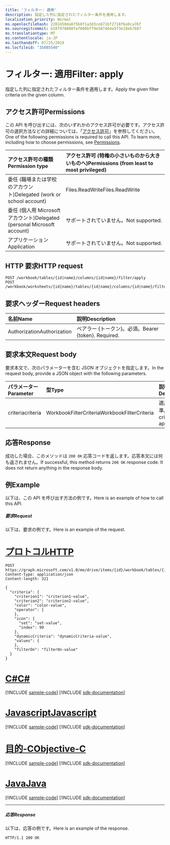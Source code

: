 ```yaml
---
title: 'フィルター: 適用'
description: 指定した列に指定されたフィルター条件を適用します。
localization_priority: Normal
ms.openlocfilehash: 2202450da875b8f1a3d3ce671bf2718f6a9ca76f
ms.sourcegitcommit: b18f978808fef800bff9e587464a5f3e18eb7687
ms.translationtype: MT
ms.contentlocale: ja-JP
ms.lasthandoff: 07/25/2019
ms.locfileid: "35885540"
---
```

# <a name="filter-apply"></a><span data-ttu-id="341fb-103">フィルター: 適用</span><span class="sxs-lookup"><span data-stu-id="341fb-103">Filter: apply</span></span>

<span data-ttu-id="341fb-104">指定した列に指定されたフィルター条件を適用します。</span><span class="sxs-lookup"><span data-stu-id="341fb-104">Apply the given filter criteria on the given column.</span></span>
## <a name="permissions"></a><span data-ttu-id="341fb-105">アクセス許可</span><span class="sxs-lookup"><span data-stu-id="341fb-105">Permissions</span></span>
<span data-ttu-id="341fb-p101">この API を呼び出すには、次のいずれかのアクセス許可が必要です。アクセス許可の選択方法などの詳細については、「[アクセス許可](/graph/permissions-reference)」を参照してください。</span><span class="sxs-lookup"><span data-stu-id="341fb-p101">One of the following permissions is required to call this API. To learn more, including how to choose permissions, see [Permissions](/graph/permissions-reference).</span></span>

|<span data-ttu-id="341fb-108">アクセス許可の種類</span><span class="sxs-lookup"><span data-stu-id="341fb-108">Permission type</span></span>      | <span data-ttu-id="341fb-109">アクセス許可 (特権の小さいものから大きいものへ)</span><span class="sxs-lookup"><span data-stu-id="341fb-109">Permissions (from least to most privileged)</span></span>              |
|:--------------------|:---------------------------------------------------------|
|<span data-ttu-id="341fb-110">委任 (職場または学校のアカウント)</span><span class="sxs-lookup"><span data-stu-id="341fb-110">Delegated (work or school account)</span></span> | <span data-ttu-id="341fb-111">Files.ReadWrite</span><span class="sxs-lookup"><span data-stu-id="341fb-111">Files.ReadWrite</span></span>    |
|<span data-ttu-id="341fb-112">委任 (個人用 Microsoft アカウント)</span><span class="sxs-lookup"><span data-stu-id="341fb-112">Delegated (personal Microsoft account)</span></span> | <span data-ttu-id="341fb-113">サポートされていません。</span><span class="sxs-lookup"><span data-stu-id="341fb-113">Not supported.</span></span>    |
|<span data-ttu-id="341fb-114">アプリケーション</span><span class="sxs-lookup"><span data-stu-id="341fb-114">Application</span></span> | <span data-ttu-id="341fb-115">サポートされていません。</span><span class="sxs-lookup"><span data-stu-id="341fb-115">Not supported.</span></span> |

## <a name="http-request"></a><span data-ttu-id="341fb-116">HTTP 要求</span><span class="sxs-lookup"><span data-stu-id="341fb-116">HTTP request</span></span>
<!-- { "blockType": "ignored" } -->
```http
POST /workbook/tables/{id|name}/columns/{id|name}/filter/apply
POST /workbook/worksheets/{id|name}/tables/{id|name}/columns/{id|name}/filter/apply

```
## <a name="request-headers"></a><span data-ttu-id="341fb-117">要求ヘッダー</span><span class="sxs-lookup"><span data-stu-id="341fb-117">Request headers</span></span>
| <span data-ttu-id="341fb-118">名前</span><span class="sxs-lookup"><span data-stu-id="341fb-118">Name</span></span>       | <span data-ttu-id="341fb-119">説明</span><span class="sxs-lookup"><span data-stu-id="341fb-119">Description</span></span>|
|:---------------|:----------|
| <span data-ttu-id="341fb-120">Authorization</span><span class="sxs-lookup"><span data-stu-id="341fb-120">Authorization</span></span>  | <span data-ttu-id="341fb-p102">ベアラー {トークン}。必須。</span><span class="sxs-lookup"><span data-stu-id="341fb-p102">Bearer {token}. Required.</span></span> |

## <a name="request-body"></a><span data-ttu-id="341fb-123">要求本文</span><span class="sxs-lookup"><span data-stu-id="341fb-123">Request body</span></span>
<span data-ttu-id="341fb-124">要求本文で、次のパラメーターを含む JSON オブジェクトを指定します。</span><span class="sxs-lookup"><span data-stu-id="341fb-124">In the request body, provide a JSON object with the following parameters.</span></span>

| <span data-ttu-id="341fb-125">パラメーター</span><span class="sxs-lookup"><span data-stu-id="341fb-125">Parameter</span></span>    | <span data-ttu-id="341fb-126">型</span><span class="sxs-lookup"><span data-stu-id="341fb-126">Type</span></span>   |<span data-ttu-id="341fb-127">説明</span><span class="sxs-lookup"><span data-stu-id="341fb-127">Description</span></span>|
|:---------------|:--------|:----------|
|<span data-ttu-id="341fb-128">criteria</span><span class="sxs-lookup"><span data-stu-id="341fb-128">criteria</span></span>|<span data-ttu-id="341fb-129">WorkbookFilterCriteria</span><span class="sxs-lookup"><span data-stu-id="341fb-129">WorkbookFilterCriteria</span></span>|<span data-ttu-id="341fb-130">適用する基準。</span><span class="sxs-lookup"><span data-stu-id="341fb-130">The criteria to apply.</span></span>|

## <a name="response"></a><span data-ttu-id="341fb-131">応答</span><span class="sxs-lookup"><span data-stu-id="341fb-131">Response</span></span>

<span data-ttu-id="341fb-p103">成功した場合、このメソッドは `200 OK` 応答コードを返します。応答本文には何も返されません。</span><span class="sxs-lookup"><span data-stu-id="341fb-p103">If successful, this method returns `200 OK` response code. It does not return anything in the response body.</span></span>

## <a name="example"></a><span data-ttu-id="341fb-134">例</span><span class="sxs-lookup"><span data-stu-id="341fb-134">Example</span></span>
<span data-ttu-id="341fb-135">以下は、この API を呼び出す方法の例です。</span><span class="sxs-lookup"><span data-stu-id="341fb-135">Here is an example of how to call this API.</span></span>
##### <a name="request"></a><span data-ttu-id="341fb-136">要求</span><span class="sxs-lookup"><span data-stu-id="341fb-136">Request</span></span>
<span data-ttu-id="341fb-137">以下は、要求の例です。</span><span class="sxs-lookup"><span data-stu-id="341fb-137">Here is an example of the request.</span></span>

# <a name="httptabhttp"></a>[<span data-ttu-id="341fb-138">プロトコル</span><span class="sxs-lookup"><span data-stu-id="341fb-138">HTTP</span></span>](#tab/http)
<!-- {
  "blockType": "request",
  "name": "filter_apply"
}-->
```http
POST https://graph.microsoft.com/v1.0/me/drive/items/{id}/workbook/tables/{id|name}/columns/{id|name}/filter/apply
Content-type: application/json
Content-length: 321

{
  "criteria": {
    "criterion1": "criterion1-value",
    "criterion2": "criterion2-value",
    "color": "color-value",
    "operator": {
    },
    "icon": {
      "set": "set-value",
      "index": 99
    },
    "dynamicCriteria": "dynamicCriteria-value",
    "values": {
    },
    "filterOn": "filterOn-value"
  }
}
```
# <a name="ctabcsharp"></a>[<span data-ttu-id="341fb-139">C#</span><span class="sxs-lookup"><span data-stu-id="341fb-139">C#</span></span>](#tab/csharp)
[!INCLUDE [sample-code](../includes/snippets/csharp/filter-apply-csharp-snippets.md)]
[!INCLUDE [sdk-documentation](../includes/snippets/snippets-sdk-documentation-link.md)]

# <a name="javascripttabjavascript"></a>[<span data-ttu-id="341fb-140">Javascript</span><span class="sxs-lookup"><span data-stu-id="341fb-140">Javascript</span></span>](#tab/javascript)
[!INCLUDE [sample-code](../includes/snippets/javascript/filter-apply-javascript-snippets.md)]
[!INCLUDE [sdk-documentation](../includes/snippets/snippets-sdk-documentation-link.md)]

# <a name="objective-ctabobjc"></a>[<span data-ttu-id="341fb-141">目的-C</span><span class="sxs-lookup"><span data-stu-id="341fb-141">Objective-C</span></span>](#tab/objc)
[!INCLUDE [sample-code](../includes/snippets/objc/filter-apply-objc-snippets.md)]
[!INCLUDE [sdk-documentation](../includes/snippets/snippets-sdk-documentation-link.md)]

# <a name="javatabjava"></a>[<span data-ttu-id="341fb-142">Java</span><span class="sxs-lookup"><span data-stu-id="341fb-142">Java</span></span>](#tab/java)
[!INCLUDE [sample-code](../includes/snippets/java/filter-apply-java-snippets.md)]
[!INCLUDE [sdk-documentation](../includes/snippets/snippets-sdk-documentation-link.md)]

---


##### <a name="response"></a><span data-ttu-id="341fb-143">応答</span><span class="sxs-lookup"><span data-stu-id="341fb-143">Response</span></span>
<span data-ttu-id="341fb-144">以下は、応答の例です。</span><span class="sxs-lookup"><span data-stu-id="341fb-144">Here is an example of the response.</span></span> 
<!-- {
  "blockType": "response",
  "truncated": true
} -->
```http
HTTP/1.1 200 OK
```

<!-- uuid: 8fcb5dbc-d5aa-4681-8e31-b001d5168d79
2015-10-25 14:57:30 UTC -->
<!-- {
  "type": "#page.annotation",
  "description": "Filter: apply",
  "keywords": "",
  "section": "documentation",
  "tocPath": "",
  "suppressions": [
  ]
}-->
